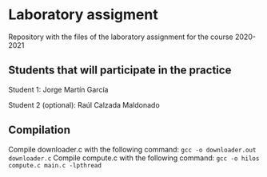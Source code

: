 # Laboratory assigment

Repository with the files of the laboratory assignment for the course 2020-2021

## Students that will participate in the practice

Student 1: Jorge Martín García

Student 2 (optional): Raúl Calzada Maldonado

## Compilation

Compile downloader.c with the following command: `gcc -o downloader.out downloader.c`
Compile compute.c with the following command: `gcc -o hilos compute.c main.c -lpthread`
